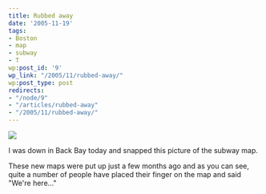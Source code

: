```yaml
---
title: Rubbed away
date: '2005-11-19'
tags:
- Boston
- map
- subway
- T
wp:post_id: '9'
wp_link: "/2005/11/rubbed-away/"
wp:post_type: post
redirects:
- "/node/9"
- "/articles/rubbed-away"
- "/2005/11/rubbed-away/"
---
```


  ![](http://farm1.static.flickr.com/26/64889642_51925902ce.jpg)

I was down in Back Bay today and snapped this picture of the subway map.

These new maps were put up just a few months ago and as you can see, quite a number of people have placed their finger on the map and said "We're here..."

